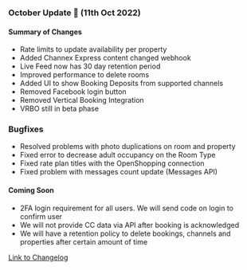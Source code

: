### October Update 🚀 (11th Oct 2022)

#### Summary of Changes
- Rate limits to update availability per property
- Added Channex Express content changed webhook
- Live Feed now has 30 day retention period
- Improved performance to delete rooms
- Added UI to show Booking Deposits from supported channels
- Removed Facebook login button
- Removed Vertical Booking Integration
- VRBO still in beta phase
### Bugfixes
- Resolved problems with photo duplications on room and property
- Fixed error to decrease adult occupancy on the Room Type
- Fixed rate plan titles with the OpenShopping connection
- Fixed problem with messages count update (Messages API)
#### Coming Soon
- 2FA login requirement for all users. We will send code on login to confirm user
- We will not provide CC data via API after booking is acknowledged
- We will have a retention policy to delete bookings, channels and properties after certain amount of time

[Link to Changelog](https://docs.channex.io/changelog)
